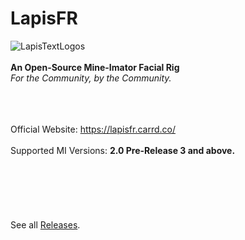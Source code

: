 # LapisFR
![LapisTextLogos](https://user-images.githubusercontent.com/23328833/180604590-5e0e7e43-9afa-495a-9f05-426158339102.png)
<br/> <br/> **An Open-Source Mine-Imator Facial Rig** <br/> *For the Community, by the Community.* <br/> <br/> <br/> <br/>



Official Website: https://lapisfr.carrd.co/ 
<br/> <br/> Supported MI Versions: **2.0 Pre-Release 3 and above.**
<br/> <br/> <br/> <br/> <br/> <br/> <br/> See all [Releases](https://github.com/JDButter/LapisFR/releases).
